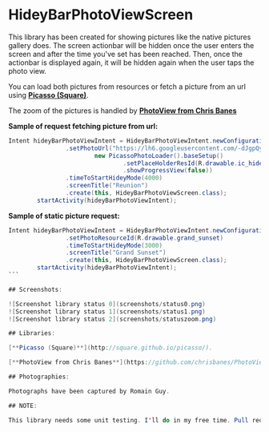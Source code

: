 HideyBarPhotoViewScreen
=======================

This library has been created for showing pictures like the native pictures gallery does. The screen actionbar will be hidden once the user enters the screen and after the time you've set has been reached. Then, once the actionbar is displayed again, it will be hidden again when the user taps the photo view.
   
You can load both pictures from resources or fetch a picture from an url using [**Picasso (Square)**](http://square.github.io/picasso/).

The zoom of the pictures is handled by [**PhotoView from Chris Banes**](https://github.com/chrisbanes/PhotoView)


**Sample of request fetching picture from url:**

```java
Intent hideyBarPhotoViewIntent = HideyBarPhotoViewIntent.newConfiguration()
                .setPhotoUrl("https://lh6.googleusercontent.com/-dJgpQyZK89k/UQOBedpoASI/AAAAAAAALuk/kWhI3-xIX1w/w1902-h1070-no/reunion.jpg",
                        new PicassoPhotoLoader().baseSetup()
                                .setPlaceHolderResId(R.drawable.ic_hidey_bar_photo_view_screen_placeholder)
                                .showProgressView(false))
                .timeToStartHideyMode(4000)
                .screenTitle("Reunion")
                .create(this, HideyBarPhotoViewScreen.class);
        startActivity(hideyBarPhotoViewIntent);
```

**Sample of static picture request:**

````java
Intent hideyBarPhotoViewIntent = HideyBarPhotoViewIntent.newConfiguration()
                .setPhotoResourceId(R.drawable.grand_sunset)
                .timeToStartHideyMode(3000)
                .screenTitle("Grand Sunset")
                .create(this, HideyBarPhotoViewScreen.class);
        startActivity(hideyBarPhotoViewIntent);
```

## Screenshots:

![Screenshot library status 0](screenshots/status0.png)
![Screenshot library status 1](screenshots/status1.png)
![Screenshot library status 2](screenshots/statuszoom.png)

## Libraries:

[**Picasso (Square)**](http://square.github.io/picasso/).

[**PhotoView from Chris Banes**](https://github.com/chrisbanes/PhotoView)

## Photographies:

Photographs have been captured by Romain Guy.

## NOTE: 

This library needs some unit testing. I'll do in my free time. Pull requests and new features will be always welcome.
  
